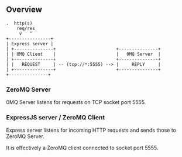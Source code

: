 
## Overview

 ```
 .  http(s) 
     req/res                          
      v   ^                 
 +----------------+ 
 | Express server |    
 | +---------------+                       +---------------+
 | | 0MQ Client    |                       |   0MQ Server  |
 | +---------------+                       +---------------+
 | |   REQUEST     | -- (tcp://*:5555) --> |     REPLY     |
 | +---------------+                       +---------------+
 +---------------+          
 ```
 
 ### ZeroMQ Server
 
 0MQ Server listens for requests on TCP socket port 5555.
 
 ### ExpressJS server / ZeroMQ Client
  
 Express server listens for incoming HTTP requests 
 and sends those to ZeroMQ Server.
  
 It is effectively a ZeroMQ client connected to socket port 5555.
 